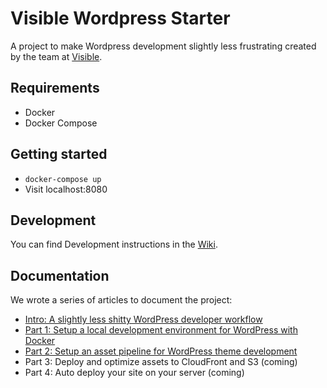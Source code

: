 # Visible Wordpress Starter

A project to make Wordpress development slightly less frustrating created by the team at [Visible](https://visible.vc/).

## Requirements

- Docker
- Docker Compose

## Getting started

- `docker-compose up`
- Visit localhost:8080

## Development

You can find Development instructions in the [Wiki](https://github.com/visiblevc/wordpress-starter/wiki/Development).

## Documentation

We wrote a series of articles to document the project:

- [Intro: A slightly less shitty WordPress developer workflow](https://visible.vc/engineering/wordpress-developer-workflow/)
- [Part 1: Setup a local development environment for WordPress with Docker](https://visible.vc/engineering/docker-environment-for-wordpress/)
- [Part 2: Setup an asset pipeline for WordPress theme development](https://visible.vc/engineering/asset-pipeline-for-wordpress-theme-development/)
- Part 3: Deploy and optimize assets to CloudFront and S3 (coming)
- Part 4: Auto deploy your site on your server (coming)
